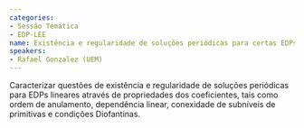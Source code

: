 ```yaml
---
categories:
- Sessão Temática
- EDP-LEE
name: Existência e regularidade de soluções periódicas para certas EDPs
speakers:
- Rafael Gonzalez (UEM)
---
```


Caracterizar questões de existência e regularidade de soluções periódicas para EDPs lineares através de propriedades dos coeficientes, tais como ordem de anulamento, dependência linear, conexidade de subníveis de primitivas e condições Diofantinas.